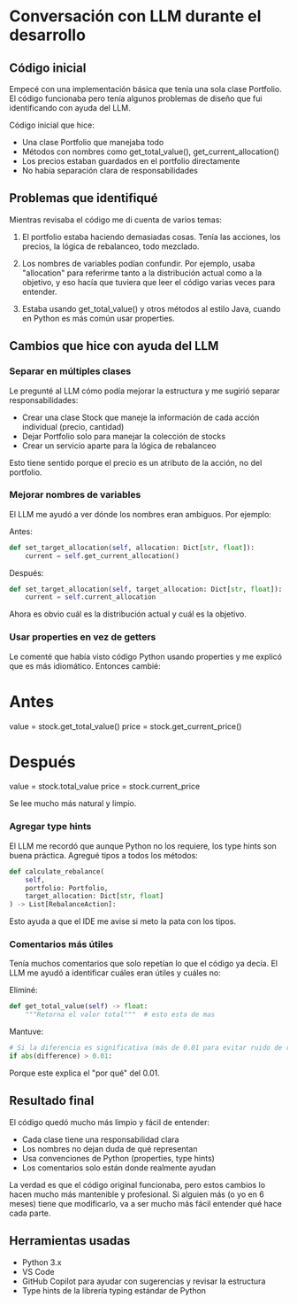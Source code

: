 # Conversación con LLM durante el desarrollo

## Código inicial

Empecé con una implementación básica que tenía una sola clase Portfolio. El código funcionaba pero tenía algunos problemas de diseño que fui identificando con ayuda del LLM.

Código inicial que hice:
- Una clase Portfolio que manejaba todo
- Métodos con nombres como get_total_value(), get_current_allocation()
- Los precios estaban guardados en el portfolio directamente
- No había separación clara de responsabilidades

## Problemas que identifiqué

Mientras revisaba el código me di cuenta de varios temas:

1. El portfolio estaba haciendo demasiadas cosas. Tenía las acciones, los precios, la lógica de rebalanceo, todo mezclado.

2. Los nombres de variables podían confundir. Por ejemplo, usaba "allocation" para referirme tanto a la distribución actual como a la objetivo, y eso hacía que tuviera que leer el código varias veces para entender.

3. Estaba usando get_total_value() y otros métodos al estilo Java, cuando en Python es más común usar properties.

## Cambios que hice con ayuda del LLM

### Separar en múltiples clases

Le pregunté al LLM cómo podía mejorar la estructura y me sugirió separar responsabilidades:

- Crear una clase Stock que maneje la información de cada acción individual (precio, cantidad)
- Dejar Portfolio solo para manejar la colección de stocks
- Crear un servicio aparte para la lógica de rebalanceo

Esto tiene sentido porque el precio es un atributo de la acción, no del portfolio.

### Mejorar nombres de variables

El LLM me ayudó a ver dónde los nombres eran ambiguos. Por ejemplo:

Antes:
```python
def set_target_allocation(self, allocation: Dict[str, float]):
    current = self.get_current_allocation()
```

Después:
```python
def set_target_allocation(self, target_allocation: Dict[str, float]):
    current = self.current_allocation
```

Ahora es obvio cuál es la distribución actual y cuál es la objetivo.

### Usar properties en vez de getters

Le comenté que había visto código Python usando properties y me explicó que es más idiomático. Entonces cambié:


# Antes
value = stock.get_total_value()
price = stock.get_current_price()

# Después  
value = stock.total_value
price = stock.current_price

Se lee mucho más natural y limpio.

### Agregar type hints

El LLM me recordó que aunque Python no los requiere, los type hints son buena práctica. Agregué tipos a todos los métodos:

```python
def calculate_rebalance(
    self, 
    portfolio: Portfolio, 
    target_allocation: Dict[str, float]
) -> List[RebalanceAction]:
```

Esto ayuda a que el IDE me avise si meto la pata con los tipos.

### Comentarios más útiles

Tenía muchos comentarios que solo repetían lo que el código ya decía. El LLM me ayudó a identificar cuáles eran útiles y cuáles no:

Eliminé:
```python
def get_total_value(self) -> float:
    """Retorna el valor total"""  # esto esta de mas
```

Mantuve:
```python
# Si la diferencia es significativa (más de 0.01 para evitar ruido de redondeo)
if abs(difference) > 0.01:
```

Porque este explica el "por qué" del 0.01.

## Resultado final

El código quedó mucho más limpio y fácil de entender:

- Cada clase tiene una responsabilidad clara
- Los nombres no dejan duda de qué representan
- Usa convenciones de Python (properties, type hints)
- Los comentarios solo están donde realmente ayudan

La verdad es que el código original funcionaba, pero estos cambios lo hacen mucho más mantenible y profesional. Si alguien más (o yo en 6 meses) tiene que modificarlo, va a ser mucho más fácil entender qué hace cada parte.

## Herramientas usadas

- Python 3.x
- VS Code
- GitHub Copilot para ayudar con sugerencias y revisar la estructura
- Type hints de la librería typing estándar de Python
